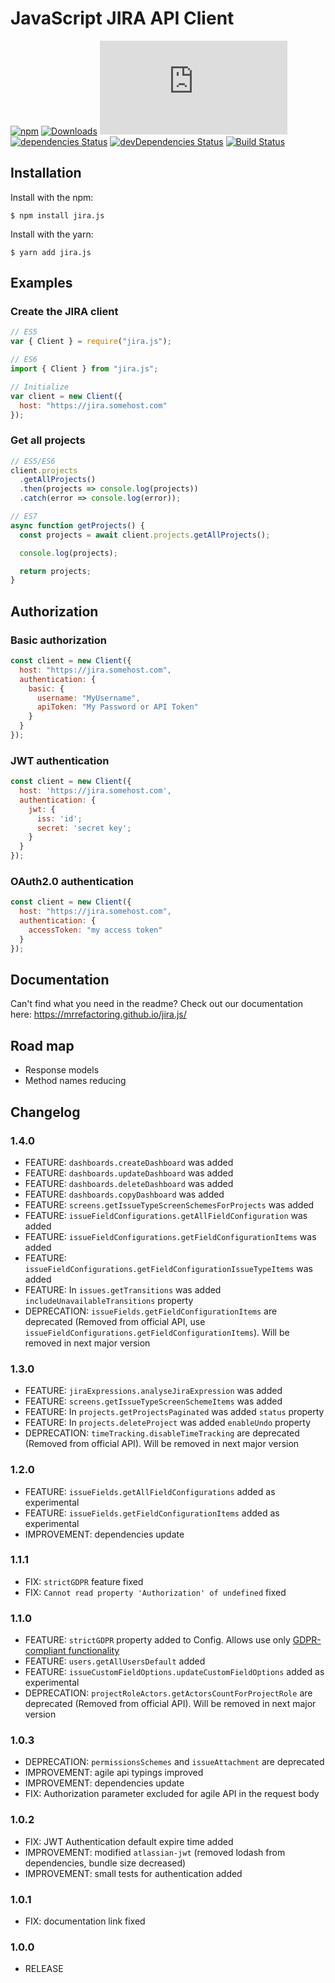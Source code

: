 # JavaScript JIRA API Client

[![npm](https://img.shields.io/npm/v/jira.js.svg?style=flat-square)](https://www.npmjs.com/package/jira.js)
[![Downloads](https://img.shields.io/npm/dm/jira.js.svg?style=flat-square)](https://npmjs.com/jira.js)
[![Minizipped size](https://badgen.net/bundlephobia/minzip/jira.js?style=flat-square)](https://bundlephobia.com/result?p=jira.js)
[![dependencies Status](https://david-dm.org/mrrefactoring/jira.js/status.svg?style=flat-square)](https://david-dm.org/mrrefactoring/jira.js)
[![devDependencies Status](https://david-dm.org/mrrefactoring/jira.js/dev-status.svg?style=flat-square)](https://david-dm.org/mrrefactoring/jira.js?type=dev)
[![Build Status](https://img.shields.io/travis/mrrefactoring/jira.js/master.svg?style=flat-square)](https://travis-ci.org/MrRefactoring/jira.js)

## Installation

Install with the npm:

```shell
$ npm install jira.js
```

Install with the yarn:

```shell
$ yarn add jira.js
```

## Examples

### Create the JIRA client

```js
// ES5
var { Client } = require("jira.js");

// ES6
import { Client } from "jira.js";

// Initialize
var client = new Client({
  host: "https://jira.somehost.com"
});
```

### Get all projects

```js
// ES5/ES6
client.projects
  .getAllProjects()
  .then(projects => console.log(projects))
  .catch(error => console.log(error));

// ES7
async function getProjects() {
  const projects = await client.projects.getAllProjects();

  console.log(projects);

  return projects;
}
```

## Authorization

### Basic authorization

```js
const client = new Client({
  host: "https://jira.somehost.com",
  authentication: {
    basic: {
      username: "MyUsername",
      apiToken: "My Password or API Token"
    }
  }
});
```

### JWT authentication

```js
const client = new Client({
  host: 'https://jira.somehost.com',
  authentication: {
    jwt: {
      iss: 'id';
      secret: 'secret key';
    }
  }
});
```

### OAuth2.0 authentication

```js
const client = new Client({
  host: "https://jira.somehost.com",
  authentication: {
    accessToken: "my access token"
  }
});
```

## Documentation

Can't find what you need in the readme? Check out our documentation here: https://mrrefactoring.github.io/jira.js/

## Road map

- Response models
- Method names reducing

## Changelog

### 1.4.0

- FEATURE: `dashboards.createDashboard` was added
- FEATURE: `dashboards.updateDashboard` was added
- FEATURE: `dashboards.deleteDashboard` was added
- FEATURE: `dashboards.copyDashboard` was added
- FEATURE: `screens.getIssueTypeScreenSchemesForProjects` was added
- FEATURE: `issueFieldConfigurations.getAllFieldConfiguration` was added
- FEATURE: `issueFieldConfigurations.getFieldConfigurationItems` was added
- FEATURE: `issueFieldConfigurations.getFieldConfigurationIssueTypeItems` was added
- FEATURE: In `issues.getTransitions` was added `includeUnavailableTransitions` property
- DEPRECATION: `issueFields.getFieldConfigurationItems` are deprecated (Removed from official API, use `issueFieldConfigurations.getFieldConfigurationItems`). Will be removed in next major version

### 1.3.0

- FEATURE: `jiraExpressions.analyseJiraExpression` was added
- FEATURE: `screens.getIssueTypeScreenSchemeItems` was added
- FEATURE: In `projects.getProjectsPaginated` was added `status` property
- FEATURE: In `projects.deleteProject` was added `enableUndo` property
- DEPRECATION: `timeTracking.disableTimeTracking` are deprecated (Removed from official API). Will be removed in next major version

### 1.2.0

- FEATURE: `issueFields.getAllFieldConfigurations` added as experimental
- FEATURE: `issueFields.getFieldConfigurationItems` added as experimental
- IMPROVEMENT: dependencies update

### 1.1.1

- FIX: `strictGDPR` feature fixed
- FIX: `Cannot read property 'Authorization' of undefined` fixed

### 1.1.0

- FEATURE: `strictGDPR` property added to Config. Allows use only [GDPR-compliant functionality](https://developer.atlassian.com/cloud/jira/platform/deprecation-notice-user-privacy-api-migration-guide/)
- FEATURE: `users.getAllUsersDefault` added
- FEATURE: `issueCustomFieldOptions.updateCustomFieldOptions` added as experimental
- DEPRECATION: `projectRoleActors.getActorsCountForProjectRole` are deprecated (Removed from official API). Will be removed in next major version

### 1.0.3

- DEPRECATION: `permissionsSchemes` and `issueAttachment` are deprecated
- IMPROVEMENT: agile api typings improved
- IMPROVEMENT: dependencies update
- FIX: Authorization parameter excluded for agile API in the request body

### 1.0.2

- FIX: JWT Authentication default expire time added
- IMPROVEMENT: modified `atlassian-jwt` (removed lodash from dependencies, bundle size decreased)
- IMPROVEMENT: small tests for authentication added

### 1.0.1

- FIX: documentation link fixed

### 1.0.0

- RELEASE
